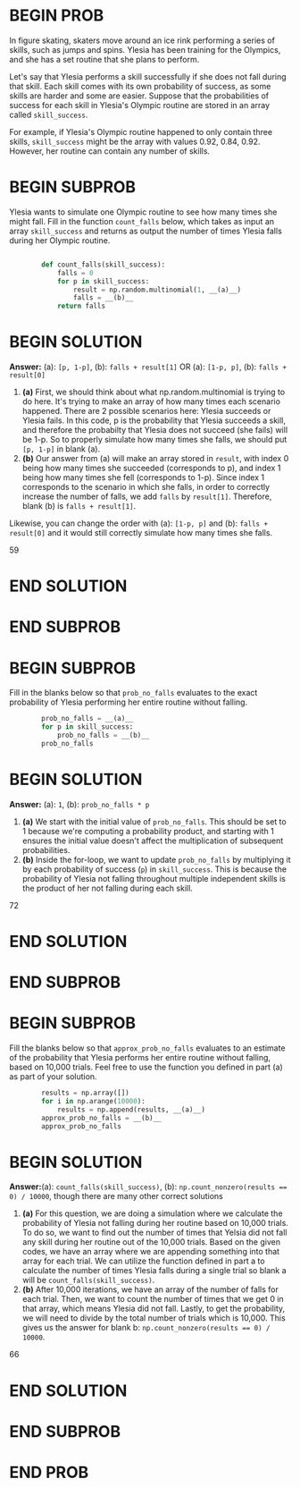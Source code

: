 # BEGIN PROB

In figure skating, skaters move around an ice rink performing a series
of skills, such as jumps and spins. Ylesia has been training for the
Olympics, and she has a set routine that she plans to perform.

Let's say that Ylesia performs a skill successfully if she does not fall
during that skill. Each skill comes with its own probability of success,
as some skills are harder and some are easier. Suppose that the
probabilities of success for each skill in Ylesia's Olympic routine are
stored in an array called `skill_success`.

For example, if Ylesia's Olympic routine happened to only contain three
skills, `skill_success` might be the array with values 0.92, 0.84, 0.92.
However, her routine can contain any number of skills.

# BEGIN SUBPROB

Ylesia wants to simulate one Olympic routine to see how many times she
might fall. Fill in the function `count_falls` below, which takes as
input an array `skill_success` and returns as output the number of times
Ylesia falls during her Olympic routine.
```py

        def count_falls(skill_success):
            falls = 0
            for p in skill_success:
                result = np.random.multinomial(1, __(a)__)
                falls = __(b)__
            return falls
```

# BEGIN SOLUTION
**Answer:** (a): `[p, 1-p]`, (b): `falls + result[1]` OR (a): `[1-p, p]`, (b): `falls + result[0]` 

1. **(a)**  First, we should think about what np.random.multinomial is trying to do here. It's trying to make an array of how many times each scenario happened. There are 2 possible scenarios here: Ylesia succeeds or Ylesia fails. In this code, p is the probability that Ylesia succeeds a skill, and therefore the probabilty that Ylesia does not succeed (she fails) will be 1-p. So to properly simulate how many times she falls, we should put `[p, 1-p]` in blank (a). 
2. **(b)** Our answer from (a) will make an array stored in `result`, with index 0 being how many times she succeeded (corresponds to p), and index 1 being how many times she fell (corresponds to 1-p). Since index 1 corresponds to the scenario in which she falls, in order to correctly increase the number of falls, we add `falls` by `result[1]`. Therefore, blank (b) is `falls + result[1]`. 

Likewise, you can change the order with (a): `[1-p, p]` and (b): `falls + result[0]` and it would still correctly simulate how many times she falls. 

<average>59</average>

# END SOLUTION

# END SUBPROB

# BEGIN SUBPROB

Fill in the blanks below so that `prob_no_falls` evaluates to the exact
probability of Ylesia performing her entire routine without falling.

```py
        prob_no_falls = __(a)__
        for p in skill_success:
            prob_no_falls = __(b)__
        prob_no_falls
```

# BEGIN SOLUTION
**Answer:** (a): `1`, (b): `prob_no_falls * p`

1. **(a)** We start with the initial value of `prob_no_falls`. This should be set to 1 because we're computing a probability product, and starting with 1 ensures the initial value doesn't affect the multiplication of subsequent probabilities.
2. **(b)** Inside the for-loop, we want to update `prob_no_falls` by multiplying it by each probability of success (`p`) in `skill_success`. This is because the probability of Ylesia not falling throughout multiple independent skills is the product of her not falling during each skill.

<average>72</average>

# END SOLUTION

# END SUBPROB

# BEGIN SUBPROB

Fill the blanks below so that `approx_prob_no_falls` evaluates to an
estimate of the probability that Ylesia performs her entire routine
without falling, based on 10,000 trials. Feel free to use the function
you defined in part (a) as part of your solution.

```py
        results = np.array([])
        for i in np.arange(10000):
            results = np.append(results, __(a)__)
        approx_prob_no_falls = __(b)__
        approx_prob_no_falls
```

# BEGIN SOLUTION

**Answer:**(a): `count_falls(skill_success)`, (b): `np.count_nonzero(results == 0) / 10000`, though there are many other correct solutions

1. **(a)** For this question, we are doing a simulation where we calculate the probability of Ylesia not falling during her routine based on 10,000 trials. To do so, we want to find out the number of times that Yelsia did not fall any skill during her routine out of the 10,000 trials. Based on the given codes, we have an array where we are appending something into that array for each trial. We can utilize the function defined in part a to calculate the number of times Ylesia falls during a single trial so blank a will be `count_falls(skill_success)`. 
2. **(b)** After 10,000 iterations, we have an array of the number of falls for each trial. Then, we want to count the number of times that we get 0 in that array, which means Ylesia did not fall. Lastly, to get the probability, we will need to divide by the total number of trials which is 10,000. This gives us the answer for blank b: `np.count_nonzero(results == 0) / 10000`. 

<average>66</average>

# END SOLUTION

# END SUBPROB

# END PROB